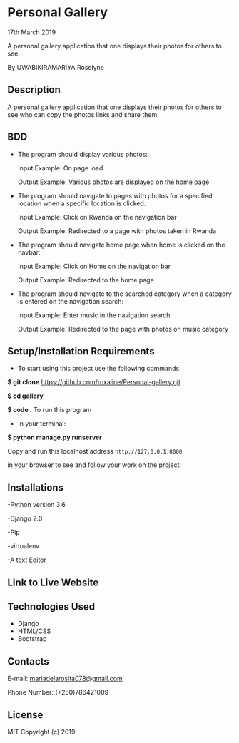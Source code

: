 # Personal Gallery      

17th March 2019 

A personal gallery application that one displays their photos for others to see.

By UWABIKIRAMARIYA Roselyne

## Description
A personal gallery application that one displays their photos for others to see who can copy the photos links and share them.

## BDD

* The program should display various photos:

    Input Example: On page load

    Output Example: Various photos are displayed on the home page

* The program should navigate to pages with photos for a specified location when a specific location is clicked:

    Input Example: Click on Rwanda on the navigation bar

    Output Example: Redirected to a page with photos taken in Rwanda

* The program should navigate home page when home is clicked on the navbar:

    Input Example: Click on Home on the navigation bar

    Output Example: Redirected to the home page

* The program should navigate to the searched category when a category is entered on the navigation search:

    Input Example: Enter music in the navigation search

    Output Example: Redirected to the page with photos on music category

## Setup/Installation Requirements

* To start using this project use the following commands:

**$ git clone**  https://github.com/roxaline/Personal-gallery.git

**$ cd gallery**

**$ code .**  To run this program


* In your terminal:

**$ python manage.py runserver**

Copy and run this localhost address `http://127.0.0.1:8000`

in your browser to see and follow your work on the project:


## Installations


-Python version 3.6

-Django 2.0

-Pip

-virtualenv

-A text Editor

## Link to Live Website

## Technologies Used
* Django
* HTML/CSS
* Bootstrap

## Contacts

E-mail: mariadelarosita078@gmail.com

Phone Number: (+250)786421009

## License
MIT Copyright (c) 2019